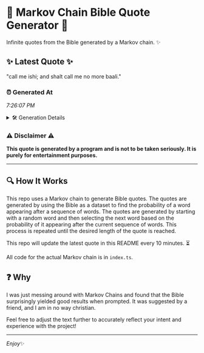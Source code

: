 # 📖 Markov Chain Bible Quote Generator 📖

Infinite quotes from the Bible generated by a Markov chain. ✨

## ✨ Latest Quote ✨
"call me ishi; and shalt call me no more baali."

### ⏰ Generated At
*7:26:07 PM*

<details>
    <summary>🛠️ Generation Details</summary>
    <p>
        <strong>🌱 Seed:</strong> call<br>
        <strong>🔄 Iterations:</strong> 9<br>
        <strong>📜 Context History:</strong><br>[ call ]: me<br>[ call, me ]: ishi;<br>[ call, me, ishi; ]: and<br>[ call, me, ishi;, and ]: shalt<br>[ call, me, ishi;, and, shalt ]: call<br>[ call, me, ishi;, and, shalt, call ]: me<br>[ me, ishi;, and, shalt, call, me ]: no<br>[ ishi;, and, shalt, call, me, no ]: more<br>[ and, shalt, call, me, no, more ]: baali.<br>
    </p>
</details>

### ⚠️ Disclaimer ⚠️
**This quote is generated by a program and is not to be taken seriously. It is purely for entertainment purposes.**

---

## 🔍 How It Works

This repo uses a Markov chain to generate Bible quotes. The quotes are generated by using the Bible as a dataset to find the probability of a word appearing after a sequence of words. The quotes are generated by starting with a random word and then selecting the next word based on the probability of it appearing after the current sequence of words. This process is repeated until the desired length of the quote is reached.

This repo will update the latest quote in this README every 10 minutes. ⏳

All code for the actual Markov chain is in `index.ts`.

## ❓ Why

I was just messing around with Markov Chains and found that the Bible surprisingly yielded good results when prompted. 
It was suggested by a friend, and I am in no way christian.

Feel free to adjust the text further to accurately reflect your intent and experience with the project!

---

*Enjoy*✨
